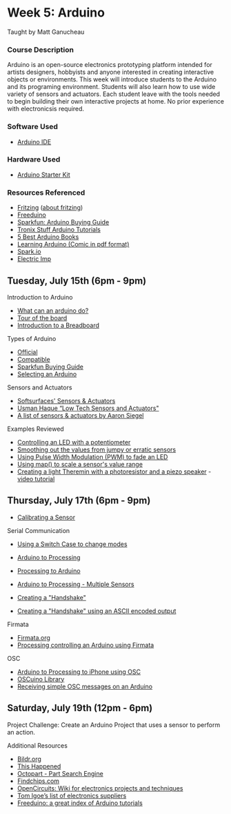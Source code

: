 # Week 5: Arduino

Taught by Matt Ganucheau

### Course Description
Arduino is an open-source electronics prototyping platform intended for artists designers, hobbyists and anyone interested in creating interactive objects or environments.  This week will introduce students to the Arduino and its programing environment.  Students will also learn how to use wide variety of sensors and actuators.  Each student leave with the tools needed to begin building their own interactive projects at home. No prior experience with electronicsis required.

### Software Used
* [Arduino IDE](http://www.arduino.cc/)

### Hardware Used
* [Arduino Starter Kit](http://arduino.cc/en/Main/ArduinoStarterKit)

### Resources Referenced
* [Fritzing](http://fritzing.org/) ([about fritzing](http://www.thishappened.org/talks/dirk-van-oosterbosch))
* [Freeduino](http://www.freeduino.org/)
* [Sparkfun: Arduino Buying Guide](https://www.sparkfun.com/arduino_guide)
* [Tronix Stuff Arduino Tutorials](http://tronixstuff.com/tutorials/)
* [5 Best Arduino Books](http://www.engblaze.com/best-arduino-books/)
* [Learning Arduino (Comic in pdf format)](http://www.jodyculkin.com/comics-2/introduction-to-arduino)
* [Spark.io](https://www.spark.io/)
* [Electric Imp](http://electricimp.com/)



## Tuesday, July 15th (6pm - 9pm)

Introduction to Arduino
* [What can an arduino do?](http://arstechnica.com/information-technology/2013/05/11-arduino-projects-that-require-major-hacking-skills-or-a-bit-of-insanity/)  
* [Tour of the board](http://cdn.makezine.com/make/arduino/Arduino-callouts1.jpg)
* [Introduction to a Breadboard](https://learn.sparkfun.com/tutorials/how-to-use-a-breadboard)

Types of Arduino
* [Official](http://arduino.cc/en/Main/Products?from=Main.Hardware)
* [Compatible](https://en.wikipedia.org/wiki/List_of_Arduino_boards_and_compatible_systems)
* [Sparkfun Buying Guide](https://www.sparkfun.com/pages/arduino_guide)
* [Selecting an Arduino](http://en.wikipedia.org/wiki/List_of_Arduino_boards_and_compatible_systems)

Sensors and Actuators
* [Softsurfaces' Sensors & Actuators](http://softsurfaces.wordpress.com/sensors/)
* [Usman Haque “Low Tech Sensors and Actuators"](http://lowtech.propositions.org.uk/)
* [A list of sensors & actuators by Aaron Siegel](http://users.dma.ucla.edu/~datadreamer/256/actuators.html)

Examples Reviewed
* [Controlling an LED with a potentiometer](http://arduino.cc/en/Tutorial/AnalogInput)
* [Smoothing out the values from jumpy or erratic sensors](http://arduino.cc/en/Tutorial/Smoothing)
* [Using Pulse Width Modulation (PWM) to fade an LED](http://arduino.cc/en/Tutorial/Fading)
* [Using map() to scale a sensor's value range](http://arduino.cc/en/Tutorial/AnalogInOutSerial)
* [Creating a light Theremin with a photoresistor and a piezo speaker](https://github.com/arduino/Arduino/blob/master/build/shared/examples/10.StarterKit/p06_LightTheremin/p06_LightTheremin.ino) - [video tutorial](https://www.youtube.com/watch?v=57S3dylfw3I)


## Thursday, July 17th (6pm - 9pm)

* [Calibrating a Sensor](http://arduino.cc/en/Tutorial/Calibration)

Serial Communication
* [Using a Switch Case to change modes](http://arduino.cc/en/Tutorial/SwitchCase2)

* [Arduino to Processing](http://arduino.cc/en/Tutorial/Graph)
* [Processing to Arduino](http://arduino.cc/en/Tutorial/Dimmer)
* [Arduino to Processing - Multiple Sensors](http://arduino.cc/en/Tutorial/VirtualColorMixer)

* [Creating a "Handshake"](http://arduino.cc/en/Tutorial/SerialCallResponse)
* [Creating a "Handshake" using an ASCII encoded output](http://arduino.cc/en/Tutorial/SerialCallResponseASCII)

Firmata
* [Firmata.org](http://firmata.org)
* [Processing controlling an Arduino using Firmata](http://playground.arduino.cc/interfacing/processing)

OSC
* [Arduino to Processing to iPhone using OSC](https://www.sparkfun.com/tutorials/152)
* [OSCuino Library](http://cnmat.berkeley.edu/oscuino)
* [Receiving simple OSC messages on an Arduino](http://eopossum.blogspot.com/2011/11/processing-simple-osc-messages-on.html)

## Saturday, July 19th (12pm - 6pm)

Project Challenge: Create an Arduino Project that uses a sensor to perform an action.

Additional Resources
* [Bildr.org](http://bildr.org/)
* [This Happened](http://www.thishappened.org/talks)
* [Octopart - Part Search Engine](http://octopart.com/)
* [Findchips.com](http://www.findchips.com/)
* [OpenCircuits: Wiki for electronics projects and techniques](http://www.opencircuits.com/Main_Page)
* [Tom Igoe’s list of electronics suppliers](http://www.tigoe.net/pcomp/resources/archives/electronics/elec_supplies/index.shtml)
* [Freeduino: a great index of Arduino tutorials](http://www.freeduino.org/)

